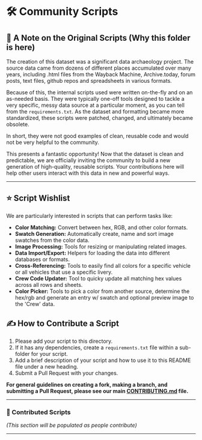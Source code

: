 # 🛠️ Community Scripts

## 📝 A Note on the Original Scripts (Why this folder is here)

The creation of this dataset was a significant data archaeology project.  The source data came from dozens of different places accumulated over many years, including .html files from the Wayback Machine, Archive.today, forum posts, text files, github repos and spreadsheets in various formats.

Because of this, the internal scripts used were written on-the-fly and on an as-needed basis.  They were typically one-off tools designed to tackle a very specific, messy data source at a particular moment, as you can tell from the `requirements.txt`.  As the dataset and formatting became more standardized, these scripts were patched, changed, and ultimately became obsolete.

In short, they were not good examples of clean, reusable code and would not be very helpful to the community.

This presents a fantastic opportunity!  Now that the dataset is clean and predictable, we are officially inviting the community to build a new generation of high-quality, reusable scripts.  Your contributions here will help other users interact with this data in new and powerful ways.

---

## ⭐ Script Wishlist

We are particularly interested in scripts that can perform tasks like:

- **Color Matching:**  Convert between hex, RGB, and other color formats.
- **Swatch Generation:**  Automatically create, name and sort image swatches from the color data.
- **Image Processing:**  Tools for resizing or manipulating related images.
- **Data Import/Export:**  Helpers for loading the data into different databases or formats.
- **Cross-Referencing:**  Tools to easily find all colors for a specific vehicle or all vehicles that use a specific livery.
- **Crew Code Updater:**  Tool to quicky update all matching hex values across all rows and sheets.
- **Color Picker:**  Tools to pick a color from another source, determine the hex/rgb and generate an entry w/ swatch and optional preview image to the 'Crew' data.

## ✍️ How to Contribute a Script

1.  Please add your script to this directory.
2.  If it has any dependencies, create a `requirements.txt` file within a sub-folder for your script.
3.  Add a brief description of your script and how to use it to this README file under a new heading.
4.  Submit a Pull Request with your changes.

**For general guidelines on creating a fork, making a branch, and submitting a Pull Request, please see our main [CONTRIBUTING.md](../CONTRIBUTING.md) file.**

---

### 🤗 Contributed Scripts

*(This section will be populated as people contribute)*

---
